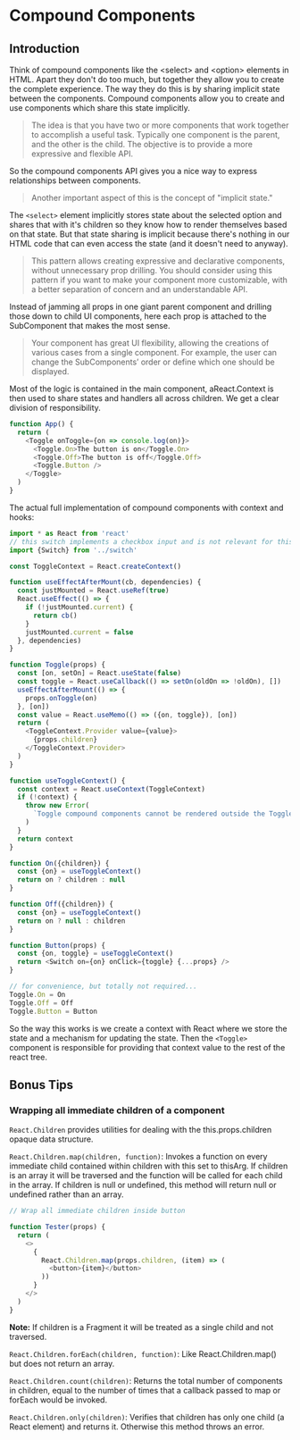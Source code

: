 # Compound Components

## Introduction

Think of compound components like the \<select\> and \<option\> elements in HTML. Apart they don't do too much, but together they allow you to create the complete experience. The way they do this is by sharing implicit state between the components. Compound components allow you to create and use components which share this state implicitly.

> The idea is that you have two or more components that work together to accomplish a useful task. Typically one component is the parent, and the other is the child. The objective is to provide a more expressive and flexible API.

So the compound components API gives you a nice way to express relationships between components.

> Another important aspect of this is the concept of "implicit state."

The `<select>` element implicitly stores state about the selected option and shares that with it's children so they know how to render themselves based on that state. But that state sharing is implicit because there's nothing in our HTML code that can even access the state (and it doesn't need to anyway).

> This pattern allows creating expressive and declarative components, without unnecessary prop drilling. You should consider using this pattern if you want to make your component more customizable, with a better separation of concern and an understandable API.

Instead of jamming all props in one giant parent component and drilling those down to child UI components, here each prop is attached to the SubComponent that makes the most sense.

> Your component has great UI flexibility, allowing the creations of various cases from a single component. For example, the user can change the SubComponents’ order or define which one should be displayed.

Most of the logic is contained in the main component, aReact.Context is then used to share states and handlers all across children. We get a clear division of responsibility.

```js
function App() {
  return (
    <Toggle onToggle={on => console.log(on)}>
      <Toggle.On>The button is on</Toggle.On>
      <Toggle.Off>The button is off</Toggle.Off>
      <Toggle.Button />
    </Toggle>
  )
}
```

The actual full implementation of compound components with context and hooks:

```js
import * as React from 'react'
// this switch implements a checkbox input and is not relevant for this example
import {Switch} from '../switch'

const ToggleContext = React.createContext()

function useEffectAfterMount(cb, dependencies) {
  const justMounted = React.useRef(true)
  React.useEffect(() => {
    if (!justMounted.current) {
      return cb()
    }
    justMounted.current = false
  }, dependencies)
}

function Toggle(props) {
  const [on, setOn] = React.useState(false)
  const toggle = React.useCallback(() => setOn(oldOn => !oldOn), [])
  useEffectAfterMount(() => {
    props.onToggle(on)
  }, [on])
  const value = React.useMemo(() => ({on, toggle}), [on])
  return (
    <ToggleContext.Provider value={value}>
      {props.children}
    </ToggleContext.Provider>
  )
}

function useToggleContext() {
  const context = React.useContext(ToggleContext)
  if (!context) {
    throw new Error(
      `Toggle compound components cannot be rendered outside the Toggle component`,
    )
  }
  return context
}

function On({children}) {
  const {on} = useToggleContext()
  return on ? children : null
}

function Off({children}) {
  const {on} = useToggleContext()
  return on ? null : children
}

function Button(props) {
  const {on, toggle} = useToggleContext()
  return <Switch on={on} onClick={toggle} {...props} />
}

// for convenience, but totally not required...
Toggle.On = On
Toggle.Off = Off
Toggle.Button = Button
```



So the way this works is we create a context with React where we store the state and a mechanism for updating the state. Then the ```<Toggle>``` component is responsible for providing that context value to the rest of the react tree.

## Bonus Tips

### Wrapping all immediate children of a component

```React.Children``` provides utilities for dealing with the this.props.children opaque data structure.

```React.Children.map(children, function)```: Invokes a function on every immediate child contained within children with this set to thisArg. If children is an array it will be traversed and the function will be called for each child in the array. If children is null or undefined, this method will return null or undefined rather than an array.

```js
// Wrap all immediate children inside button

function Tester(props) {
  return (
    <>
      {
        React.Children.map(props.children, (item) => (
          <button>{item}</button>
        ))
      }
    </>
  )
}
```

**Note:** If children is a Fragment it will be treated as a single child and not traversed.

```React.Children.forEach(children, function)```: Like React.Children.map() but does not return an array.

```React.Children.count(children)```: Returns the total number of components in children, equal to the number of times that a callback passed to map or forEach would be invoked.

```React.Children.only(children)```: Verifies that children has only one child (a React element) and returns it. Otherwise this method throws an error.
